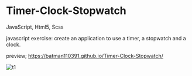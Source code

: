 # Timer-Clock-Stopwatch
JavaScript, Html5, Scss



javascript exercise:
create an application to use a timer, a stopwatch and a clock.


preview;
https://batman110391.github.io/Timer-Clock-Stopwatch/

![t1](https://user-images.githubusercontent.com/74873935/104713057-a219be00-5723-11eb-83fb-fe6acfeb744e.JPG)
